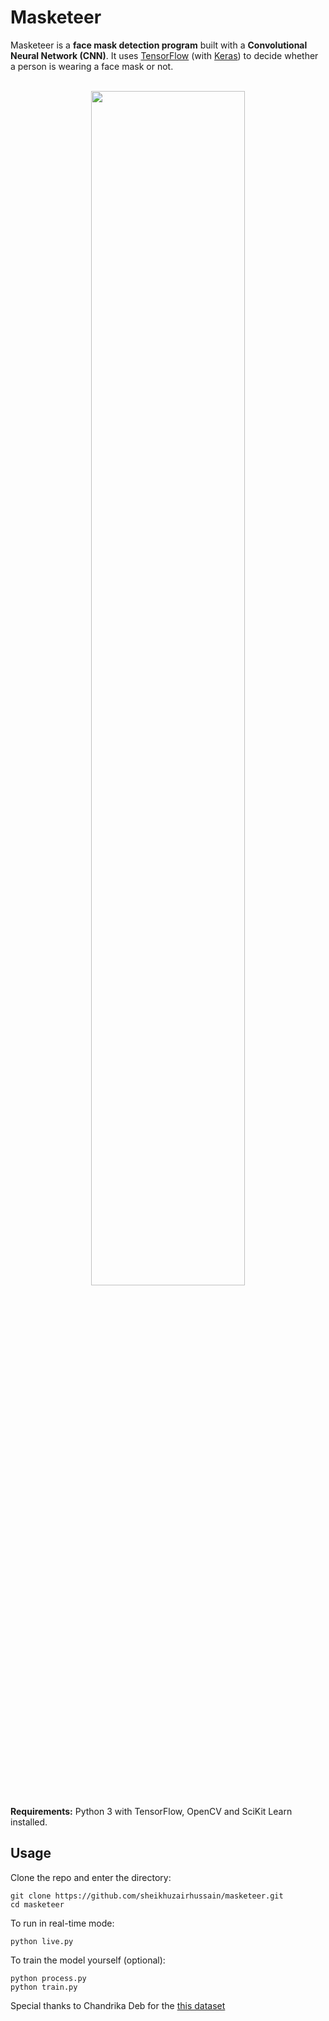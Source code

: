 
# Masketeer

Masketeer is a **face mask detection program** built with a  **Convolutional Neural Network (CNN)**. It uses [TensorFlow](https://www.tensorflow.org/) (with [Keras](https://keras.io/)) to decide whether a person is wearing a face mask or not.

<p align="center">
<br>
<img src="https://i.ibb.co/T1dH793/Screenshot-2.png" width="70%">
</p>

**Requirements:** Python 3 with TensorFlow, OpenCV and SciKit Learn installed.
## Usage
Clone the repo and enter the directory:
```
git clone https://github.com/sheikhuzairhussain/masketeer.git
cd masketeer
```
To run in real-time mode:
```
python live.py
```
To train the model yourself (optional):
```
python process.py
python train.py
```
Special thanks to Chandrika Deb for the [this dataset](https://drive.google.com/drive/folders/1XDte2DL2Mf_hw4NsmGst7QtYoU7sMBVG)
